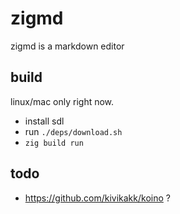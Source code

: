 # zigmd

zigmd is a markdown editor

## build

linux/mac only right now.

- install sdl
- run `./deps/download.sh`
- `zig build run`

## todo

- https://github.com/kivikakk/koino ?